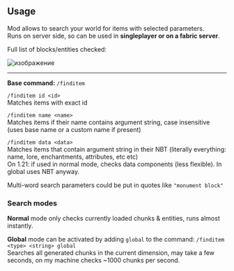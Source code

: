 ## Usage
Mod allows to search your world for items with selected parameters.  
Runs on server side, so can be used in **singleplayer or on a fabric server**.
  
Full list of blocks/entities checked:  
  
![изображение](https://github.com/user-attachments/assets/56d6ba75-f632-4097-8c82-c768ba3506d6)
****
**Base command:** `/finditem`  
  
`/finditem id <id>`  
Matches items with exact id  
  
`/finditem name <name>`  
Matches items if their name contains argument string, case insensitive (uses base name or a custom name if present)  
  
`/finditem data <data>`  
Matches items that contain argument string in their NBT (literally everything: name, lore, enchantments, attributes, etc etc)  
On 1.21: if used in normal mode, checks data components (less flexible). In global uses NBT anyway.
  
Multi-word search parameters could be put in quotes like `"monument block"`
### Search modes
**Normal** mode only checks currently loaded chunks & entities, runs almost instantly.  
  
**Global** mode can be activated by adding `global` to the command: `/finditem <type> <string> global`  
Searches all generated chunks in the current dimension, may take a few seconds, on my machine checks ~1000 chunks per second.
